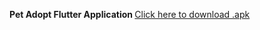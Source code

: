 <b> Pet Adopt Flutter Application </b>
<a href="https://drive.google.com/drive/folders/1cOTI3klbhUhe8bT5SebQb_PDZwg98gey"> Click here to download .apk </a>
